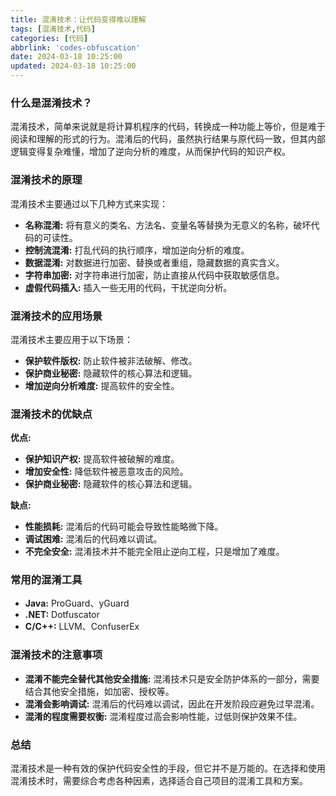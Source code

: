 ```yaml
---
title: 混淆技术：让代码变得难以理解
tags: [混淆技术,代码]
categories: [代码]
abbrlink: 'codes-obfuscation'
date: 2024-03-18 10:25:00
updated: 2024-03-18 10:25:00
---
```


### 什么是混淆技术？

混淆技术，简单来说就是将计算机程序的代码，转换成一种功能上等价，但是难于阅读和理解的形式的行为。混淆后的代码，虽然执行结果与原代码一致，但其内部逻辑变得复杂难懂，增加了逆向分析的难度，从而保护代码的知识产权。

### 混淆技术的原理

混淆技术主要通过以下几种方式来实现：

* **名称混淆:** 将有意义的类名、方法名、变量名等替换为无意义的名称，破坏代码的可读性。
* **控制流混淆:** 打乱代码的执行顺序，增加逆向分析的难度。
* **数据混淆:** 对数据进行加密、替换或者重组，隐藏数据的真实含义。
* **字符串加密:** 对字符串进行加密，防止直接从代码中获取敏感信息。
* **虚假代码插入:** 插入一些无用的代码，干扰逆向分析。

### 混淆技术的应用场景

混淆技术主要应用于以下场景：

* **保护软件版权:** 防止软件被非法破解、修改。
* **保护商业秘密:** 隐藏软件的核心算法和逻辑。
* **增加逆向分析难度:** 提高软件的安全性。

### 混淆技术的优缺点

**优点:**

* **保护知识产权:** 提高软件被破解的难度。
* **增加安全性:** 降低软件被恶意攻击的风险。
* **保护商业秘密:** 隐藏软件的核心算法和逻辑。

**缺点:**

* **性能损耗:** 混淆后的代码可能会导致性能略微下降。
* **调试困难:** 混淆后的代码难以调试。
* **不完全安全:** 混淆技术并不能完全阻止逆向工程，只是增加了难度。

### 常用的混淆工具

* **Java:** ProGuard、yGuard
* **.NET:** Dotfuscator
* **C/C++:** LLVM、ConfuserEx

### 混淆技术的注意事项

* **混淆不能完全替代其他安全措施:** 混淆技术只是安全防护体系的一部分，需要结合其他安全措施，如加密、授权等。
* **混淆会影响调试:** 混淆后的代码难以调试，因此在开发阶段应避免过早混淆。
* **混淆的程度需要权衡:** 混淆程度过高会影响性能，过低则保护效果不佳。

### 总结

混淆技术是一种有效的保护代码安全性的手段，但它并不是万能的。在选择和使用混淆技术时，需要综合考虑各种因素，选择适合自己项目的混淆工具和方案。